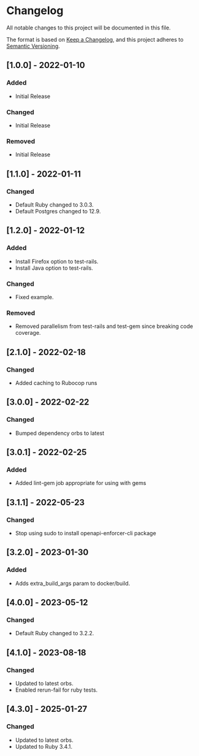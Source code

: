 # Changelog

All notable changes to this project will be documented in this file.

The format is based on [Keep a Changelog](https://keepachangelog.com/en/1.0.0/),
and this project adheres to [Semantic Versioning](https://semver.org/spec/v2.0.0.html).

## [1.0.0] - 2022-01-10

### Added

- Initial Release

### Changed

- Initial Release

### Removed

- Initial Release

## [1.1.0] - 2022-01-11

### Changed

- Default Ruby changed to 3.0.3.
- Default Postgres changed to 12.9.

## [1.2.0] - 2022-01-12

### Added

- Install Firefox option to test-rails.
- Install Java option to test-rails.

### Changed

- Fixed example.

### Removed

- Removed parallelism from test-rails and test-gem since breaking code coverage.

## [2.1.0] - 2022-02-18

### Changed

- Added caching to Rubocop runs

## [3.0.0] - 2022-02-22

### Changed

- Bumped dependency orbs to latest

## [3.0.1] - 2022-02-25

### Added

- Added lint-gem job appropriate for using with gems

## [3.1.1] - 2022-05-23

### Changed

- Stop using sudo to install openapi-enforcer-cli package

## [3.2.0] - 2023-01-30

### Added

- Adds extra_build_args param to docker/build.

## [4.0.0] - 2023-05-12

### Changed

- Default Ruby changed to 3.2.2.

## [4.1.0] - 2023-08-18

### Changed

- Updated to latest orbs.
- Enabled rerun-fail for ruby tests.

## [4.3.0] - 2025-01-27

### Changed

- Updated to latest orbs.
- Updated to Ruby 3.4.1.


